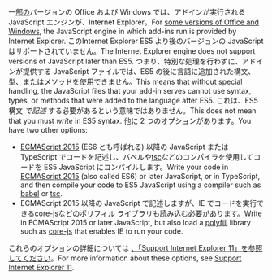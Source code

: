 <span data-ttu-id="a19f3-101">一[部の](../concepts/browsers-used-by-office-web-add-ins.md)バージョンの Office および Windows では、アドインが実行される JavaScript エンジンが、Internet Explorer。</span><span class="sxs-lookup"><span data-stu-id="a19f3-101">For [some versions of Office and Windows](../concepts/browsers-used-by-office-web-add-ins.md), the JavaScript engine in which add-ins run is provided by Internet Explorer.</span></span> <span data-ttu-id="a19f3-102">このInternet Explorer ES5 より後のバージョンの JavaScript はサポートされていません。</span><span class="sxs-lookup"><span data-stu-id="a19f3-102">The Internet Explorer engine does not support versions of JavaScript later than ES5.</span></span> <span data-ttu-id="a19f3-103">つまり、特別な処理を行わずに、アドインが提供する JavaScript ファイルでは、ES5 の後に言語に追加された構文、型、またはメソッドを使用できません。</span><span class="sxs-lookup"><span data-stu-id="a19f3-103">This means that without special handling, the JavaScript files that your add-in serves cannot use syntax, types, or methods that were added to the language after ES5.</span></span> <span data-ttu-id="a19f3-104">これは、ES5 構文 *で記述* する必要があるという意味ではありません。</span><span class="sxs-lookup"><span data-stu-id="a19f3-104">This does not mean that you must *write* in ES5 syntax.</span></span> <span data-ttu-id="a19f3-105">他に 2 つのオプションがあります。</span><span class="sxs-lookup"><span data-stu-id="a19f3-105">You have two other options:</span></span>

- <span data-ttu-id="a19f3-106">[ECMAScript 2015](https://www.w3schools.com/Js/js_es6.asp) (ES6 とも呼ばれる) 以降の JavaScript または TypeScript でコードを記述し、バベルや[tsc](https://www.typescriptlang.org/index.html)などの[](https://babeljs.io/)コンパイラを使用してコードを ES5 JavaScript にコンパイルします。</span><span class="sxs-lookup"><span data-stu-id="a19f3-106">Write your code in [ECMAScript 2015](https://www.w3schools.com/Js/js_es6.asp) (also called ES6) or later JavaScript, or in TypeScript, and then compile your code to ES5 JavaScript using a compiler such as [babel](https://babeljs.io/) or [tsc](https://www.typescriptlang.org/index.html).</span></span>
- <span data-ttu-id="a19f3-107">ECMAScript 2015 以降の JavaScript で記述します[](https://en.wikipedia.org/wiki/Polyfill_(programming))が、IE でコードを実行できる[core-js](https://github.com/zloirock/core-js)などのポリフィル ライブラリも読み込む必要があります。</span><span class="sxs-lookup"><span data-stu-id="a19f3-107">Write in ECMAScript 2015 or later JavaScript, but also load a [polyfill](https://en.wikipedia.org/wiki/Polyfill_(programming)) library such as [core-js](https://github.com/zloirock/core-js) that enables IE to run your code.</span></span>

<span data-ttu-id="a19f3-108">これらのオプションの詳細については [、「Support Internet Explorer 11」を参照してください](../develop/support-ie-11.md)。</span><span class="sxs-lookup"><span data-stu-id="a19f3-108">For more information about these options, see [Support Internet Explorer 11](../develop/support-ie-11.md).</span></span>

